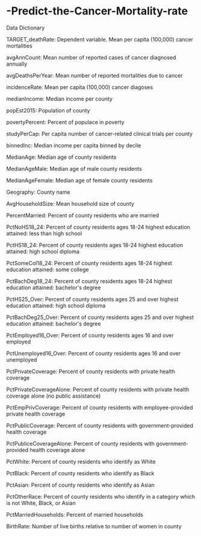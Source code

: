# -Predict-the-Cancer-Mortality-rate
Data Dictionary

TARGET_deathRate: Dependent variable. Mean per capita (100,000) cancer mortalities

avgAnnCount: Mean number of reported cases of cancer diagnosed annually

avgDeathsPerYear: Mean number of reported mortalities due to cancer

incidenceRate: Mean per capita (100,000) cancer diagoses

medianIncome: Median income per county

popEst2015: Population of county

povertyPercent: Percent of populace in poverty

studyPerCap: Per capita number of cancer-related clinical trials per county

binnedInc: Median income per capita binned by decile

MedianAge: Median age of county residents

MedianAgeMale: Median age of male county residents

MedianAgeFemale: Median age of female county residents

Geography: County name

AvgHouseholdSize: Mean household size of county

PercentMarried: Percent of county residents who are married

PctNoHS18_24: Percent of county residents ages 18-24 highest education attained: less than high school

PctHS18_24: Percent of county residents ages 18-24 highest education attained: high school diploma

PctSomeCol18_24: Percent of county residents ages 18-24 highest education attained: some college

PctBachDeg18_24: Percent of county residents ages 18-24 highest education attained: bachelor's degree

PctHS25_Over: Percent of county residents ages 25 and over highest education attained: high school diploma

PctBachDeg25_Over: Percent of county residents ages 25 and over highest education attained: bachelor's degree

PctEmployed16_Over: Percent of county residents ages 16 and over employed

PctUnemployed16_Over: Percent of county residents ages 16 and over unemployed

PctPrivateCoverage: Percent of county residents with private health coverage

PctPrivateCoverageAlone: Percent of county residents with private health coverage alone (no public assistance)

PctEmpPrivCoverage: Percent of county residents with employee-provided private health coverage

PctPublicCoverage: Percent of county residents with government-provided health coverage

PctPubliceCoverageAlone: Percent of county residents with government-provided health coverage alone

PctWhite: Percent of county residents who identify as White

PctBlack: Percent of county residents who identify as Black

PctAsian: Percent of county residents who identify as Asian

PctOtherRace: Percent of county residents who identify in a category which is not White, Black, or Asian

PctMarriedHouseholds: Percent of married households

BirthRate: Number of live births relative to number of women in county
